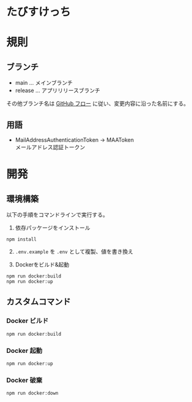 # たびすけっち

# 規則
## ブランチ

- main ... メインブランチ
- release ... アプリリリースブランチ

その他ブランチ名は [GitHub フロー](https://docs.github.com/ja/get-started/using-github/github-flow) に従い、変更内容に沿った名前にする。

## 用語

- MailAddressAuthenticationToken -> MAAToken  
  メールアドレス認証トークン

# 開発
## 環境構築
以下の手順をコマンドラインで実行する。
1. 依存パッケージをインストール
```shell
npm install
```

2. `.env.example` を `.env` として複製、値を書き換え

3. Dockerをビルド&起動
```shell
npm run docker:build
npm run docker:up
```

## カスタムコマンド

### Docker ビルド
```shell
npm run docker:build
```

### Docker 起動
```shell
npm run docker:up
```

### Docker 破棄
```shell
npm run docker:down
```
